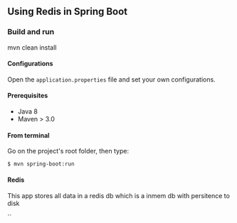 ## Using Redis in Spring Boot 



### Build and run
mvn clean install

#### Configurations

Open the `application.properties` file and set your own configurations.

#### Prerequisites

- Java 8
- Maven > 3.0

#### From terminal

Go on the project's root folder, then type:

    $ mvn spring-boot:run

#### Redis
This app stores all data in a redis db which is a inmem db with persitence to disk

``